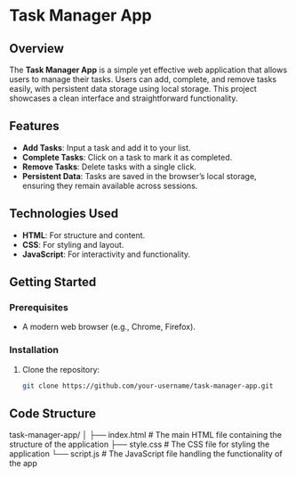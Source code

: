 # Task Manager App

## Overview
The **Task Manager App** is a simple yet effective web application that allows users to manage their tasks. Users can add, complete, and remove tasks easily, with persistent data storage using local storage. This project showcases a clean interface and straightforward functionality.

## Features
- **Add Tasks**: Input a task and add it to your list.
- **Complete Tasks**: Click on a task to mark it as completed.
- **Remove Tasks**: Delete tasks with a single click.
- **Persistent Data**: Tasks are saved in the browser’s local storage, ensuring they remain available across sessions.

## Technologies Used
- **HTML**: For structure and content.
- **CSS**: For styling and layout.
- **JavaScript**: For interactivity and functionality.

## Getting Started

### Prerequisites
- A modern web browser (e.g., Chrome, Firefox).

### Installation
1. Clone the repository:
   ```bash
   git clone https://github.com/your-username/task-manager-app.git

## Code Structure
task-manager-app/
│
├── index.html      # The main HTML file containing the structure of the application
├── style.css       # The CSS file for styling the application
└── script.js       # The JavaScript file handling the functionality of the app


